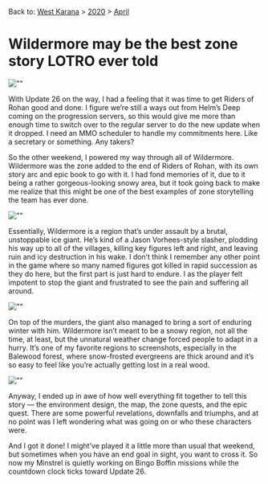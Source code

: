 Back to: [West Karana](/posts/westkarana.md) > [2020](/posts/2020/westkarana.md) > [April](./westkarana.md)
# Wildermore may be the best zone story LOTRO ever told

![\"\"](\"https://biobreak.files.wordpress.com/2020/04/w0.jpg?w=636&h=358\")


With Update 26 on the way, I had a feeling that it was time to get Riders of Rohan good and done. I figure we’re still a ways out from Helm’s Deep coming on the progression servers, so this would give me more than enough time to switch over to the regular server to do the new update when it dropped. I need an MMO scheduler to handle my commitments here. Like a secretary or something. Any takers?


So the other weekend, I powered my way through all of Wildermore. Wildermore was the zone added to the end of Riders of Rohan, with its own story arc and epic book to go with it. I had fond memories of it, due to it being a rather gorgeous-looking snowy area, but it took going back to make me realize that this might be one of the best examples of zone storytelling the team has ever done.


![\"\"](\"https://biobreak.files.wordpress.com/2020/04/w1-2.jpg?w=636&h=358\")


Essentially, Wildermore is a region that’s under assault by a brutal, unstoppable ice giant. He’s kind of a Jason Vorhees-style slasher, plodding his way up to all of the villages, killing key figures left and right, and leaving ruin and icy destruction in his wake. I don’t think I remember any other point in the game where so many named figures got killed in rapid succession as they do here, but the first part is just hard to endure. I as the player felt impotent to stop the giant and frustrated to see the pain and suffering all around.


![\"\"](\"https://biobreak.files.wordpress.com/2020/04/w2-2.jpg?w=636&h=358\")


On top of the murders, the giant also managed to bring a sort of enduring winter with him. Wildermore isn’t meant to be a snowy region, not all the time, at least, but the unnatural weather change forced people to adapt in a hurry. It’s one of my favorite regions to screenshots, especially in the Balewood forest, where snow-frosted evergreens are thick around and it’s so easy to feel like you’re actually getting lost in a real wood.


![\"\"](\"https://biobreak.files.wordpress.com/2020/04/w4-1.jpg?w=636&h=385\")


Anyway, I ended up in awe of how well everything fit together to tell this story — the environment design, the map, the zone quests, and the epic quest. There are some powerful revelations, downfalls and triumphs, and at no point was I left wondering what was going on or who these characters were.


And I got it done! I might’ve played it a little more than usual that weekend, but sometimes when you have an end goal in sight, you want to cross it. So now my Minstrel is quietly working on Bingo Boffin missions while the countdown clock ticks toward Update 26.


